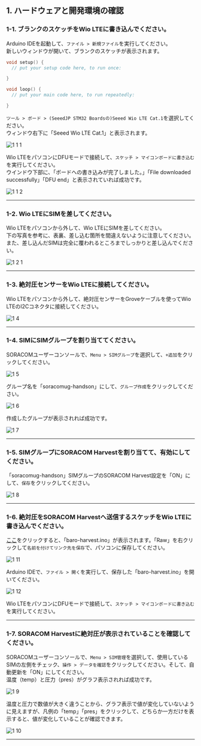 ## 1. ハードウェアと開発環境の確認

### <a name="1-1">1-1. ブランクのスケッチをWio LTEに書き込んでください。</a>

Arduino IDEを起動して、`ファイル > 新規ファイル`を実行してください。  
新しいウィンドウが開いて、ブランクのスケッチが表示されます。

```cpp
void setup() {
  // put your setup code here, to run once:

}

void loop() {
  // put your main code here, to run repeatedly:

}
```

`ツール > ボード > (SeeedJP STM32 Boardsの)Seeed Wio LTE Cat.1`を選択してください。  
ウィンドウ右下に「Seeed Wio LTE Cat.1」と表示されます。

![1 1 1](media/1-1.png)

Wio LTEをパソコンにDFUモードで接続して、`スケッチ > マイコンボードに書き込む`を実行してください。  
ウインドウ下部に、「ボードへの書き込みが完了しました。」「File downloaded successfully」「DFU end」と表示されていれば成功です。

![1 1 2](media/1-2.png)

***

### <a name="1-2">1-2. Wio LTEにSIMを差してください。</a>

Wio LTEをパソコンから外して、Wio LTEにSIMを差してください。  
下の写真を参考に、表裏、差し込む箇所を間違えないように注意してください。また、差し込んだSIMは完全に覆われるところまでしっかりと差し込んでください。

![1 2 1](media/1-3.png)

***

### <a name="1-3">1-3. 絶対圧センサーをWio LTEに接続してください。</a>

Wio LTEをパソコンから外して、絶対圧センサーをGroveケーブルを使ってWio LTEのI2Cコネクタに接続してください。

![1 4](media/1-4.png)

***

### <a name="1-4">1-4. SIMにSIMグループを割り当ててください。</a>

SORACOMユーザーコンソールで、`Menu > SIMグループ`を選択して、`+追加`をクリックしてください。

![1 5](media/1-5.png)


グループ名を「soracomug-handson」にして、`グループ作成`をクリックしてください。

![1 6](media/1-6.png)

作成したグループが表示されれば成功です。

![1 7](media/1-7.png)

***

### <a name="1-5">1-5. SIMグループにSORACOM Harvestを割り当てて、有効にしてください。</a>

「soracomug-handson」SIMグループのSORACOM Harvest設定を「ON」にして、`保存`をクリックしてください。

![1 8](media/1-8.png)

***

### <a name="1-6">1-6. 絶対圧をSORACOM Harvestへ送信するスケッチをWio LTEに書き込んでください。</a>

[ここ](sketch/baro-harvest/baro-harvest.ino)をクリックすると、「baro-harvest.ino」が表示されます。「Raw」を右クリックして`名前を付けてリンク先を保存`で、パソコンに保存してください。

![1 11](media/1-11.png)

Arduino IDEで、`ファイル > 開く`を実行して、保存した「baro-harvest.ino」を開いてください。

![1 12](media/1-12.png)

Wio LTEをパソコンにDFUモードで接続して、`スケッチ > マイコンボードに書き込む`を実行してください。  

***

### <a name="1-7">1-7. SORACOM Harvestに絶対圧が表示されていることを確認してください。</a>

SORACOMユーザーコンソールで、`Menu > SIM管理`を選択して、使用しているSIMの左側をチェック、`操作 > データを確認`をクリックしてください。そして、自動更新を「ON」にしてください。  
温度（temp）と圧力（pres）がグラフ表示されれば成功です。  

![1 9](media/1-9.png)

温度と圧力で数値が大きく違うことから、グラフ表示で値が変化していないように見えますが、凡例の「temp」「pres」をクリックして、どちらか一方だけを表示すると、値が変化していることが確認できます。

![1 10](media/1-10.png)

***
